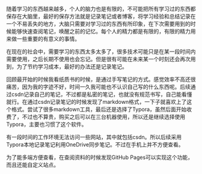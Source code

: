 随着学习的东西越来越多，个人的脑力也是有限的，不可能把所有学习过的东西都保存在大脑里，最好的保存方法就是记录笔记或者博客，将学习经验和总结记录在一个不易丢失的地方，大脑只需要对学习过的东西有所印象，在下次需要用到的时候能够快速查阅笔记，唤醒之前的记忆。每个人的精力都是有限的，有限的精力用来做一些重要的有意义的事情。

在现在的社会中，需要学习的东西太多太多了，很多技术可能只是在某一段时间内需要使用，之后长期不使用也会忘记。但是很有可能在未来某一个时刻还会再次用到，为了节约学习成本，最好的办法还是记录笔记。

回顾最开始的时候我看纸质书的时候，是通过手写笔记的方式。感觉效率不高还很痛苦，因为我的字迹不好，时间一久我可能也不认识自己写的什么东西呢。后续通过csdn记录自己的笔记，不过都是私密的笔记，也就没有规范书写，自己能看懂就行。在通过csdn记录笔记的时候发现了markdown格式，一下子就喜欢上了这个格式。尝试了很多markdown工具，最后还是选择了Typora，虽然后面开始收费了，不过也不算贵，购买之后可以在三台机器使用，所以还是继续选择使用Typora，主要也习惯了这个软件。

有一段时间的工作环境无法访问一些网站，其中就包括csdn。所以后续采用Typora本地记录笔记利用OneDrive同步笔记。不过在手机上并不方便查看。

为了能多端方便查看，在查阅资料的时候发现GitHub Pages可以实现这个功能，而且还能自定义站点。


